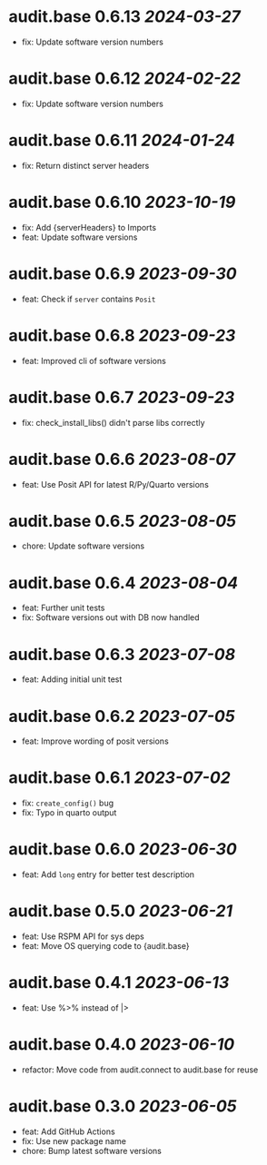 # audit.base 0.6.13 _2024-03-27_
- fix: Update software version numbers

# audit.base 0.6.12 _2024-02-22_
- fix: Update software version numbers

# audit.base 0.6.11 _2024-01-24_
- fix: Return distinct server headers

# audit.base 0.6.10 _2023-10-19_
- fix: Add {serverHeaders} to Imports
- feat: Update software versions

# audit.base 0.6.9 _2023-09-30_
- feat: Check if `server` contains `Posit`

# audit.base 0.6.8 _2023-09-23_
- feat: Improved cli of software versions

# audit.base 0.6.7 _2023-09-23_
- fix: check_install_libs() didn't parse libs correctly

# audit.base 0.6.6 _2023-08-07_
- feat: Use Posit API for latest R/Py/Quarto versions

# audit.base 0.6.5 _2023-08-05_
- chore: Update software versions

# audit.base 0.6.4 _2023-08-04_
- feat: Further unit tests
- fix: Software versions out with DB now handled

# audit.base 0.6.3 _2023-07-08_
- feat: Adding initial unit test

# audit.base 0.6.2 _2023-07-05_
- feat: Improve wording of posit versions

# audit.base 0.6.1 _2023-07-02_
- fix: `create_config()` bug
- fix: Typo in quarto output

# audit.base 0.6.0 _2023-06-30_
- feat: Add `long` entry for better test description

# audit.base 0.5.0 _2023-06-21_
- feat: Use RSPM API for sys deps
- feat: Move OS querying code to {audit.base}

# audit.base 0.4.1 _2023-06-13_
- feat: Use %>% instead of |>

# audit.base 0.4.0 _2023-06-10_
- refactor: Move code from audit.connect to audit.base for reuse

# audit.base 0.3.0 _2023-06-05_
- feat: Add GitHub Actions
- fix: Use new package name
- chore: Bump latest software versions
